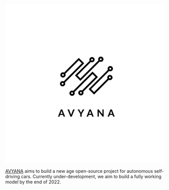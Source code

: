 <img src="https://github.com/Avyana-Tech/.github/blob/main/asset/AVYANA.png" width=500>

[AVYANA](https://avyana.tech) aims to build a new age open-source project for autonomous self-driving cars. Currently under-development, we aim to build a fully working model by the end of 2022.

